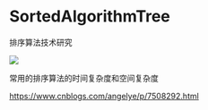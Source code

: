 # SortedAlgorithmTree
排序算法技术研究


![](https://i.imgur.com/AN40m0J.png)

常用的排序算法的时间复杂度和空间复杂度

https://www.cnblogs.com/angelye/p/7508292.html